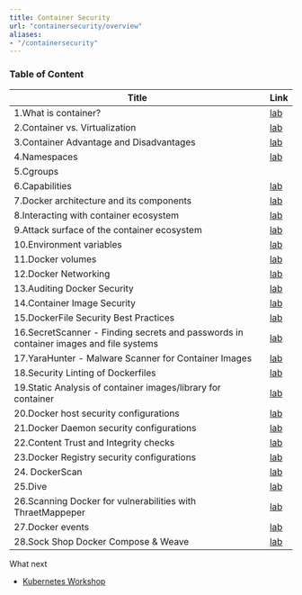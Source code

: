 ```yaml
---
title: Container Security 
url: "containersecurity/overview"
aliases:
- "/containersecurity"
---
```


### Table of Content 
| Title   | Link |
| --------- | ------- |
| 1.What is container? |[lab](https://kubedaily.com/docs/0.0.1/container-security/what-is-container/) | 
|2.Container vs. Virtualization|[lab](http://localhost:1313/docs/0.0.1/container-security/containervsvm/)| 
|3.Container Advantage and Disadvantages| [lab](https://kubedaily.com/docs/0.0.1/container-security/container-adv-dis/)| 
|4.Namespaces| [lab](https://kubedaily.com/docs/0.0.1/container-security/namespaces/)| 
|5.Cgroups| |[lab](https://kubedaily.com/docs/0.0.1/container-security/cgroup/) | 
|6.Capabilities|[lab](https://kubedaily.com/docs/0.0.1/container-security/capabilities/) | 
|7.Docker architecture and its components|[lab](https://kubedaily.com/docs/0.0.1/container-security/docker-architecture/) | 
|8.Interacting with container ecosystem|[lab](https://kubedaily.com/docs/0.0.1/container-security/intracting-with-container/) | 
|9.Attack surface of the container ecosystem| [lab](https://kubedaily.com/docs/0.0.1/container-security/attack-surface/) |
|10.Environment variables|[lab](https://kubedaily.com/docs/0.0.1/container-security/envir-variables/) | 
|11.Docker volumes|[lab](https://kubedaily.com/docs/0.0.1/container-security/docker-volumes/) | 
|12.Docker Networking|[lab](https://kubedaily.com/docs/0.0.1/container-security/docker-networking/)| 
|13.Auditing Docker Security|[lab](https://kubedaily.com/docs/0.0.1/container-security/auditing-docker-sec/) | 
|14.Container Image Security|[lab](https://kubedaily.com/docs/0.0.1/container-security/container-image-security/) | 
|15.DockerFile Security Best Practices|[lab](https://kubedaily.com/docs/0.0.1/container-security/dockerfile-security/) | 
|16.SecretScanner - Finding secrets and passwords in container images and file systems | [lab](https://kubedaily.com/docs/0.0.1/container-security/secretscanner/)| 
|17.YaraHunter - Malware Scanner for Container Images|[lab](https://kubedaily.com/docs/0.0.1/container-security/yarahunter/) | 
|18.Security Linting of Dockerfiles| [lab](https://kubedaily.com/docs/0.0.1/container-security/security-linting-dockerfile/)| 
|19.Static Analysis of container images/library for container|[lab](https://kubedaily.com/docs/0.0.1/container-security/packetscanner/) | 
|20.Docker host security configurations|[lab](https://kubedaily.com/docs/0.0.1/container-security/seccomp-apparmor/) | 
|21.Docker Daemon security configurations|[lab](https://kubedaily.com/docs/0.0.1/container-security/docker-daemon-sec/) | 
|22.Content Trust and Integrity checks|[lab](https://kubedaily.com/docs/0.0.1/container-security/dct/) | 
|23.Docker Registry security configurations|[lab](https://kubedaily.com/docs/0.0.1/container-security/docker-registry/) | 
|24. DockerScan |[lab](https://kubedaily.com/docs/0.0.1/container-security/dockerscan/) | 
|25.Dive|[lab](https://kubedaily.com/docs/0.0.1/container-security/dive/) | 
|26.Scanning Docker for vulnerabilities with ThraetMappeper|[lab](https://kubedaily.com/docs/0.0.1/container-security/threatmapper-app/) | 
|27.Docker events|[lab](https://kubedaily.com/docs/0.0.1/container-security/docker-events/) | 
|28.Sock Shop Docker Compose & Weave|[lab](https://kubedaily.com/docs/0.0.1/container-security/sock-shop-weave/)| 


What next 

- [Kubernetes Workshop](https://kubedaily.com/docs/0.0.1/k8s/)
